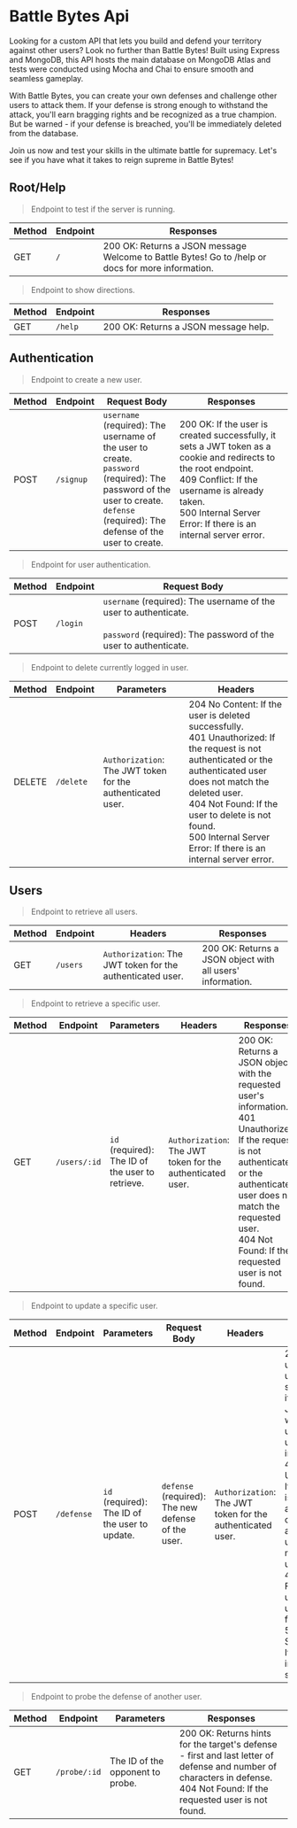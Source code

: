 # Battle Bytes Api

Looking for a custom API that lets you build and defend your territory against other users? Look no further than Battle Bytes! Built using Express and MongoDB, this API hosts the main database on MongoDB Atlas and tests were conducted using Mocha and Chai to ensure smooth and seamless gameplay.

With Battle Bytes, you can create your own defenses and challenge other users to attack them. If your defense is strong enough to withstand the attack, you'll earn bragging rights and be recognized as a true champion. But be warned - if your defense is breached, you'll be immediately deleted from the database.

Join us now and test your skills in the ultimate battle for supremacy. Let's see if you have what it takes to reign supreme in Battle Bytes!

## Root/Help

> Endpoint to test if the server is running.

| Method | Endpoint | Responses |
|--------|----------|-----------|
| GET | `/` | 200 OK: Returns a JSON message Welcome to Battle Bytes! Go to /help or docs for more information. |

> Endpoint to show directions.

| Method | Endpoint | Responses |
|--------|----------|------------|
| GET | `/help` | 200 OK: Returns a JSON message help. |

## Authentication
> Endpoint to create a new user.

| Method | Endpoint | Request Body | Responses |
|--------|----------|--------------|-----------|
| POST | `/signup` | `username` (required): The username of the user to create.<br>`password` (required): The password of the user to create. <br>`defense` (required): The defense of the user to create.| 200 OK: If the user is created successfully, it sets a JWT token as a cookie and redirects to the root endpoint.<br>409 Conflict: If the username is already taken.<br>500 Internal Server Error: If there is an internal server error. |

> Endpoint for user authentication.

| Method | Endpoint | Request Body |
|--------|----------|--------------|
| POST | `/login` | `username` (required): The username of the user to authenticate.<br><br>`password` (required): The password of the user to authenticate.

> Endpoint to delete currently logged in user.

| Method | Endpoint | Parameters | Headers |
|--------|----------|------------|---------|
| DELETE | `/delete` | `Authorization`: The JWT token for the authenticated user. | 204 No Content: If the user is deleted successfully.<br>401 Unauthorized: If the request is not authenticated or the authenticated user does not match the deleted user.<br>404 Not Found: If the user to delete is not found.<br>500 Internal Server Error: If there is an internal server error. |

## Users

> Endpoint to retrieve all users.

| Method | Endpoint | Headers | Responses |
|--------|----------|---------|-----------|
| GET | `/users` | `Authorization`: The JWT token for the authenticated user. | 200 OK: Returns a JSON object with all users' information. |

> Endpoint to retrieve a specific user.

| Method | Endpoint | Parameters | Headers | Responses |
|--------|----------|------------|---------|-----------|
| GET | `/users/:id` | `id` (required): The ID of the user to retrieve. | `Authorization`: The JWT token for the authenticated user. | 200 OK: Returns a JSON object with the requested user's information.<br>401 Unauthorized: If the request is not authenticated or the authenticated user does not match the requested user.<br>404 Not Found: If the requested user is not found. |

> Endpoint to update a specific user.

| Method | Endpoint | Parameters | Request Body | Headers | Responses |
|--------|----------|------------|--------------|---------|-----------|
| POST | `/defense` | `id` (required): The ID of the user to update. | `defense` (required): The new defense of the user. | `Authorization`: The JWT token for the authenticated user. | 200 OK: If the user is updated successfully, it returns a JSON object with the updated user's information.<br>401 Unauthorized: If the request is not authenticated or the authenticated user does not match the updated user.<br>404 Not Found: If the user to update is not found.<br>500 Internal Server Error: If there is an internal server error. |

> Endpoint to probe the defense of another user.

| Method | Endpoint | Parameters | Responses |
|--------|----------|------------|----------|
| GET | `/probe/:id` | The ID of the opponent to probe. | 200 OK: Returns hints for the target's defense - first and last letter of defense and number of characters in defense.<br>404 Not Found: If the requested user is not found.
